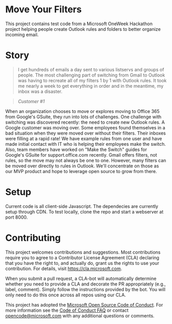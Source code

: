 # Move Your Filters

This project contains test code from a Microsoft OneWeek Hackathon project helping people create Outlook rules and folders to better organize incoming email.

# Story

> I get hundreds of emails a day sent to various listservs and groups of people. The most challenging part of switching from Gmail to Outlook was having to recreate all of my filters 1 by 1 with Outlook rules. It took me nearly a week to get everything in order and in the meantime, my inbox was a disaster. 

> *Customer #1*

When an organization chooses to move or explores moving to Office 365 from Google's GSuite, they run into lots of challenges. One challenge with switching was discovered recently: the need to create new Outlook rules. A Google customer was moving over. Some employees found themselves in a bad situation when they were moved over without their filters. Their inboxes were filling at a rapid rate! We have example rules from one user and have made initial contact with  IT who is helping their employees make the switch. Also, team members have worked on "Make the Switch" guides for Google's GSuite for support.office.com recently. Gmail offers filters, not rules, so the move may not always be one to one. However, many filters can be moved over directly to rules in Outlook. We'll concentrate on those as our MVP product and hope to leverage open source to grow from there.

# Setup

Current code is all client-side Javascript. The dependecies are currently setup through CDN. To test locally, clone the repo and start a webserver at port 8000.

# Contributing

This project welcomes contributions and suggestions.  Most contributions require you to agree to a
Contributor License Agreement (CLA) declaring that you have the right to, and actually do, grant us
the rights to use your contribution. For details, visit https://cla.microsoft.com.

When you submit a pull request, a CLA-bot will automatically determine whether you need to provide
a CLA and decorate the PR appropriately (e.g., label, comment). Simply follow the instructions
provided by the bot. You will only need to do this once across all repos using our CLA.

This project has adopted the [Microsoft Open Source Code of Conduct](https://opensource.microsoft.com/codeofconduct/).
For more information see the [Code of Conduct FAQ](https://opensource.microsoft.com/codeofconduct/faq/) or
contact [opencode@microsoft.com](mailto:opencode@microsoft.com) with any additional questions or comments.
